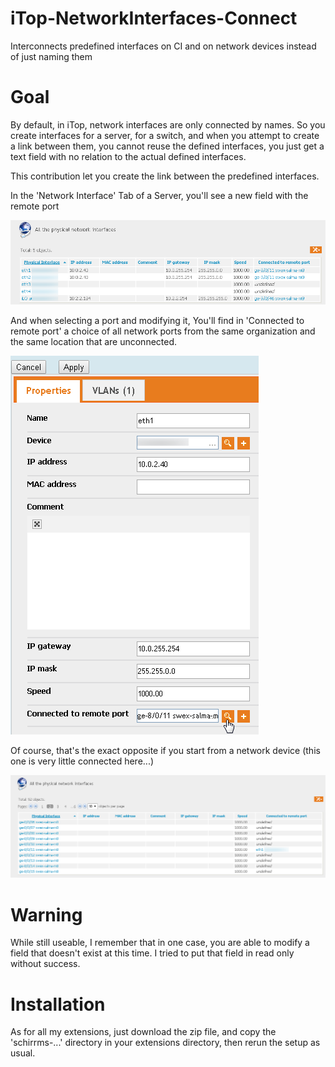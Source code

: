# iTop-NetworkInterfaces-Connect
Interconnects predefined interfaces on CI and on network devices instead of just naming them

# Goal
By default, in iTop, network interfaces are only connected by names. So you create interfaces for a server, for a switch, and when you attempt to create a link between them, you cannot reuse the defined interfaces, you just get a text field with no relation to the actual defined interfaces.

This contribution let you create the link between the predefined interfaces.

In the 'Network Interface' Tab of a Server, you'll see a new field with the remote port

![Server Network Interface TAB](images/Server-Connected-Interfaces-Tab.png)

And when selecting a port and modifying it, You'll find in 'Connected to remote port' a choice of all network ports from the same organization and the same location that are unconnected.

![Network Interface Modification](images/Server-Connected-Interfaces-Modification.png)

Of course, that's the exact opposite if you start from a network device (this one is very little connected here...)

![Network Device Network Interface TAB](images/Network-Devices-Connected-Interfaces-Tab.png)

# Warning
While still useable, I remember that in one case, you are able to modify a field that doesn't exist at this time. I tried to put that field in read only without success. 

# Installation
As for all my extensions, just download the zip file, and copy the 'schirrms-...' directory in your extensions directory, then rerun the setup as usual.
